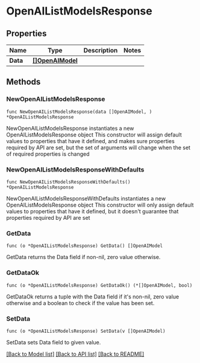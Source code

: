 # OpenAIListModelsResponse

## Properties

Name | Type | Description | Notes
------------ | ------------- | ------------- | -------------
**Data** | [**[]OpenAIModel**](OpenAIModel.md) |  | 

## Methods

### NewOpenAIListModelsResponse

`func NewOpenAIListModelsResponse(data []OpenAIModel, ) *OpenAIListModelsResponse`

NewOpenAIListModelsResponse instantiates a new OpenAIListModelsResponse object
This constructor will assign default values to properties that have it defined,
and makes sure properties required by API are set, but the set of arguments
will change when the set of required properties is changed

### NewOpenAIListModelsResponseWithDefaults

`func NewOpenAIListModelsResponseWithDefaults() *OpenAIListModelsResponse`

NewOpenAIListModelsResponseWithDefaults instantiates a new OpenAIListModelsResponse object
This constructor will only assign default values to properties that have it defined,
but it doesn't guarantee that properties required by API are set

### GetData

`func (o *OpenAIListModelsResponse) GetData() []OpenAIModel`

GetData returns the Data field if non-nil, zero value otherwise.

### GetDataOk

`func (o *OpenAIListModelsResponse) GetDataOk() (*[]OpenAIModel, bool)`

GetDataOk returns a tuple with the Data field if it's non-nil, zero value otherwise
and a boolean to check if the value has been set.

### SetData

`func (o *OpenAIListModelsResponse) SetData(v []OpenAIModel)`

SetData sets Data field to given value.



[[Back to Model list]](../README.md#documentation-for-models) [[Back to API list]](../README.md#documentation-for-api-endpoints) [[Back to README]](../README.md)


